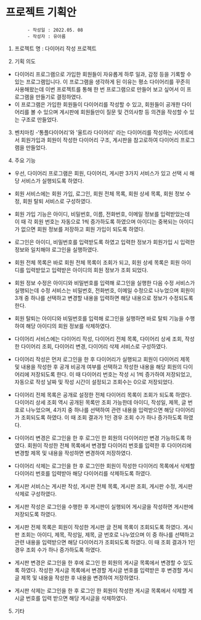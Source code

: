 # 프로젝트 기획안
            - 작성일 : 2022.05. 08
            - 작성자 : 유아름
            
1. 프로젝트 명 : 다이어리 작성 프로젝트

2. 기획 의도 
- 다이어리 프로그램으로 가입한 회원들이 자유롭게 하루 일과, 감정 등을 기록할 수 있는 프로그램입니다. 이 프로그램을 생각하게 된 이유는 평소 다이어리를 꾸준히 사용해왔는데 이번 프로젝트를 통해 한 번 프로그램으로 만들어 보고 싶어서 이 프로그램을 만들기로 결정하였다. 
- 이 프로그램은 가입한 회원들이 다이어리를 작성할 수 있고, 회원들이 공개한 다이어리를 볼 수 있으며 게시판에 회원들만이 질문 및 건의사항 등 의견을 작성할 수 있는 구조로 만들었다. 

3. 벤치마킹 
-‘통플다이어리’와 '울트라 다이어리' 라는 다이어리를 작성하는 사이트에서 회원가입과 회원이 작성한 다이어리 구조, 게시판을 참고로하여 다이어리 프로그램을 만들었다.

4. 주요 기능 
- 우선, 다이어리 프로그램은 회원, 다이어리, 게시판 3가지 서비스가 있고 선택 시 해당 서비스가 실행되도록 하였다. 
- 회원 서비스에는 회원 가입, 로그인, 회원 전체 목록, 회원 상세 목록, 회원 정보 수정, 회원 탈퇴 서비스로 구성하였다.
- 회원 가입 기능은 아이디, 비밀번호, 이름, 전화번호, 이메일 정보를 입력받았는데 이 때 각 회원 번호는 자동으로 1씩 증가하도록 하였으며 아이디는 중복되는 아이디가 없으면 회원 정보를 저장하고 회원 가입이 되도록 하였다.
- 로그인은 아이디, 비밀번호를 입력받도록 하였고 입력한 정보가 회원가입 시 입력한 정보와 일치해야 로그인을 실행하였다. 
- 회원 전체 목록은 바로 회원 전체 목록이 조회가 되고, 회원 상세 목록은 회원 아이디를 입력받았고 입력받은 아이디의 회원 정보가 조회 되었다. 
- 회원 정보 수정은 아이디와 비밀번호를 입력해 로그인을 실행한 다음 수정 서비스가 실행되는데 수정 서비스는 비밀번호, 전화번호, 이메일 수정으로 나누었으며 회원이 3개 중 하나를 선택하고 변경할 내용을 입력하면 해당 내용으로 정보가 수정되도록 한다. 
- 회원 탈퇴는 아이디와 비밀번호를 입력해 로그인을 실행하면 바로 탈퇴 기능을 수행하여 해당 아이디의 회원 정보를 삭제하였다. 

- 다이어리 서비스에는 다이어리 작성, 다이어리 전체 목록, 다이어리 상세 조회, 작성한 다이어리 조회, 다이어리 변경, 다이어리 삭제 서비스로 구성하였다.
- 다이어리 작성은 먼저 로그인을 한 후 다이어리가 실행되고 회원이 다이어리 제목 및 내용을 작성한 후 공개 비공개 여부를 선택하고 작성한 내용을 해당 회원의 다이어리에 저장되도록 한다. 이 때 다이어리 번호는 작성 시 1씩 증가하여 저장되었고, 자동으로 작성 날짜 및 작성 시간이 설정되고 조회수는 0으로 저장되었다.  
- 다이어리 전체 목록은 공개로 설정한 전체 다이어리 목록이 조회가 되도록 하였다. 다이어리 상세 조회 역시 공개된 목록만 조회 가능한데 아이디, 작성일, 제목, 글 번호로 나누었으며, 4가지 중 하나를 선택하여 관련 내용을 입력받으면 해당 다이어리가 조회되도록 하였다. 이 때 조회 결과가 1인 경우 조회 수가 하나 증가하도록 하였다. 
- 다이어리 변경은 로그인을 한 후 로그인 한 회원의 다이어리만 변경 가능하도록 하였다. 회원이 작성한 전체 목록에서 변경할 다이어리 번호를 입력한 후 다이어리에 변경할 제목  및 내용을 작성하면 변경하여 저장하였다. 
- 다이어리 삭제는 로그인을 한 후 로그인한 회원이 작성한 다이어리 목록에서 삭제할 다이어리 번호를 입력받아 해당 다이어리를 삭제하도록 하였다.

- 게시판 서비스는 게시판 작성, 게시판 전체 목록, 게시판 조회, 게시판 수정, 게시판 삭제로 구성하였다.
- 게시판 작성은 로그인을 수행한 후 게시판이 실행되어 게시글을 작성하면 게시판에 저장되도록 하였다.
- 게시판 전체 목록은 회원이 작성한 게시판 글 전체 목록이 조회되도록 하였다. 게시판 조회는 아이디, 제목, 작성일, 제목, 글 번호로 나누었으며 이 중 하나를 선택하고 관련 내용을 입력받으면 해당 다이어리가 조회되도록 하였다. 이 때 조회 결과가 1인 경우 조회 수가 하나 증가하도록 하였다.
- 게시판 변경은 로그인을 한 후에 로그인 한 회원의 게시글 목록에서 변경할 수 있도록 하였다. 작성한 게시글 목록에서 변경할 게시글 번호를 입력받은 후 변경할 게시글 제목 및 내용을 작성한 후 내용을 변경하여 저장하였다.     
- 게시판 삭제는 로그인을 한 후 로그인 한 회원이 작성한 게시글 목록에서 삭제할 게시글 번호를 입력 받으면 해당 게시글을 삭제하였다.

5. 기타
